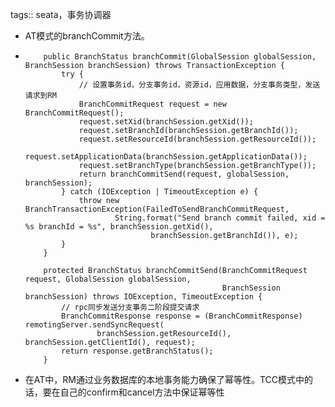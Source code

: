 tags:: seata，事务协调器

- AT模式的branchCommit方法。
- ```
      public BranchStatus branchCommit(GlobalSession globalSession, BranchSession branchSession) throws TransactionException {
          try {
              // 设置事务id，分支事务id，资源id，应用数据，分支事务类型，发送请求到RM
              BranchCommitRequest request = new BranchCommitRequest();
              request.setXid(branchSession.getXid());
              request.setBranchId(branchSession.getBranchId());
              request.setResourceId(branchSession.getResourceId());
              request.setApplicationData(branchSession.getApplicationData());
              request.setBranchType(branchSession.getBranchType());
              return branchCommitSend(request, globalSession, branchSession);
          } catch (IOException | TimeoutException e) {
              throw new BranchTransactionException(FailedToSendBranchCommitRequest,
                      String.format("Send branch commit failed, xid = %s branchId = %s", branchSession.getXid(),
                              branchSession.getBranchId()), e);
          }
      }
  
      protected BranchStatus branchCommitSend(BranchCommitRequest request, GlobalSession globalSession,
                                              BranchSession branchSession) throws IOException, TimeoutException {
          // rpc同步发送分支事务二阶段提交请求
          BranchCommitResponse response = (BranchCommitResponse) remotingServer.sendSyncRequest(
                  branchSession.getResourceId(), branchSession.getClientId(), request);
          return response.getBranchStatus();
      }
  ```
- 在AT中，RM通过业务数据库的本地事务能力确保了幂等性。TCC模式中的话，要在自己的confirm和cancel方法中保证幂等性